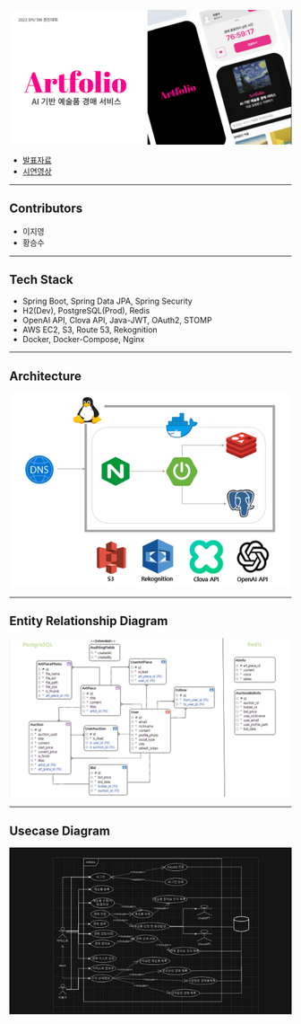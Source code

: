![](document/artfolio_main.png)

- [발표자료](https://seungsuhwang-portfolio.s3.ap-northeast-2.amazonaws.com/artfolio_%EB%B0%9C%ED%91%9C%EC%9E%90%EB%A3%8C.pdf)
- [시연영상](https://seungsuhwang-portfolio.s3.ap-northeast-2.amazonaws.com/KakaoTalk_20230912_213219303.mp4)

---
## Contributors
- 이지영
- 황승수

---
## Tech Stack
- Spring Boot, Spring Data JPA, Spring Security
- H2(Dev), PostgreSQL(Prod), Redis
- OpenAI API, Clova API, Java-JWT, OAuth2, STOMP
- AWS EC2, S3, Route 53, Rekognition
- Docker, Docker-Compose, Nginx

---
## Architecture
![](document/artfolio_architecture.png)

---

## Entity Relationship Diagram
![](document/artfolio_erd.png)

---

## Usecase Diagram
![](document/artfolio_usecase.png)
